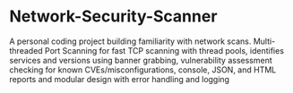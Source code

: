 # Network-Security-Scanner
A personal coding project building familiarity with network scans. Multi-threaded Port Scanning for fast TCP scanning with thread pools, identifies services and versions using banner grabbing, vulnerability assessment checking for known CVEs/misconfigurations, console, JSON, and HTML reports and modular design with error handling and logging
